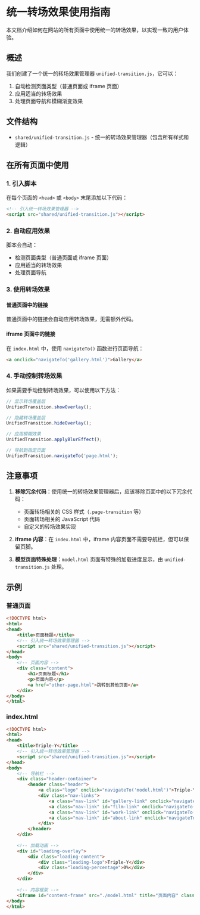 # 统一转场效果使用指南

本文档介绍如何在网站的所有页面中使用统一的转场效果，以实现一致的用户体验。

## 概述

我们创建了一个统一的转场效果管理器 `unified-transition.js`，它可以：

1. 自动检测页面类型（普通页面或 iframe 页面）
2. 应用适当的转场效果
3. 处理页面导航和模糊渐变效果

## 文件结构

- `shared/unified-transition.js` - 统一的转场效果管理器（包含所有样式和逻辑）

## 在所有页面中使用

### 1. 引入脚本

在每个页面的 `<head>` 或 `<body>` 末尾添加以下代码：

```html
<!-- 引入统一转场效果管理器 -->
<script src="shared/unified-transition.js"></script>
```

### 2. 自动应用效果

脚本会自动：
- 检测页面类型（普通页面或 iframe 页面）
- 应用适当的转场效果
- 处理页面导航

### 3. 使用转场效果

#### 普通页面中的链接

普通页面中的链接会自动应用转场效果，无需额外代码。

#### iframe 页面中的链接

在 `index.html` 中，使用 `navigateTo()` 函数进行页面导航：

```html
<a onclick="navigateTo('gallery.html')">Gallery</a>
```

### 4. 手动控制转场效果

如果需要手动控制转场效果，可以使用以下方法：

```javascript
// 显示转场覆盖层
UnifiedTransition.showOverlay();

// 隐藏转场覆盖层
UnifiedTransition.hideOverlay();

// 应用模糊效果
UnifiedTransition.applyBlurEffect();

// 导航到指定页面
UnifiedTransition.navigateTo('page.html');
```

## 注意事项

1. **移除冗余代码**：使用统一的转场效果管理器后，应该移除页面中的以下冗余代码：
   - 页面转场相关的 CSS 样式（`.page-transition` 等）
   - 页面转场相关的 JavaScript 代码
   - 自定义的转场效果实现

2. **iframe 内容**：在 `index.html` 中，iframe 内容页面不需要导航栏，但可以保留页脚。

3. **模型页面特殊处理**：`model.html` 页面有特殊的加载进度显示，由 `unified-transition.js` 处理。

## 示例

### 普通页面

```html
<!DOCTYPE html>
<html>
<head>
    <title>页面标题</title>
    <!-- 引入统一转场效果管理器 -->
    <script src="shared/unified-transition.js"></script>
</head>
<body>
    <!-- 页面内容 -->
    <div class="content">
        <h1>页面标题</h1>
        <p>页面内容</p>
        <a href="other-page.html">跳转到其他页面</a>
    </div>
</body>
</html>
```

### index.html

```html
<!DOCTYPE html>
<html>
<head>
    <title>Triple-Y</title>
    <!-- 引入统一转场效果管理器 -->
    <script src="shared/unified-transition.js"></script>
</head>
<body>
    <!-- 导航栏 -->
    <div class="header-container">
        <header class="header">
            <a class="logo" onclick="navigateTo('model.html')">Triple-Y</a>
            <div class="nav-links">
                <a class="nav-link" id="gallery-link" onclick="navigateTo('gallery.html')">Gallery</a>
                <a class="nav-link" id="film-link" onclick="navigateTo('film.html')">Film</a>
                <a class="nav-link" id="work-link" onclick="navigateTo('work.html')">Work</a>
                <a class="nav-link" id="about-link" onclick="navigateTo('about.html')">About</a>
            </div>
        </header>
    </div>
    
    <!-- 加载动画 -->
    <div id="loading-overlay">
        <div class="loading-content">
            <div class="loading-logo">Triple-Y</div>
            <div class="loading-percentage">0%</div>
        </div>
    </div>
    
    <!-- 内容框架 -->
    <iframe id="content-frame" src="./model.html" title="页面内容" class="visible"></iframe>
</body>
</html>
```
